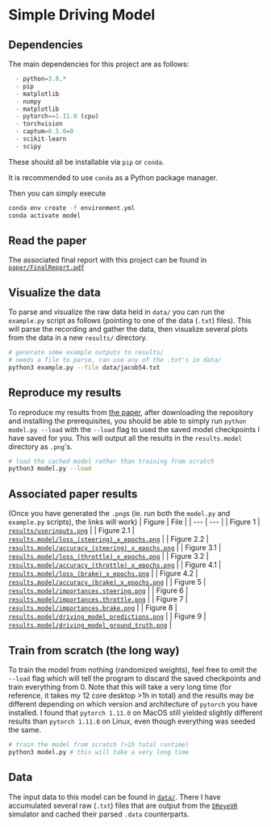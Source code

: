 # Simple Driving Model

## Dependencies

The main dependencies for this project are as follows:
```python
  - python=3.8.*
  - pip
  - matplotlib
  - numpy
  - matplotlib
  - pytorch==1.11.0 (cpu)
  - torchvision
  - captum=0.5.0=0
  - scikit-learn
  - scipy
```
These should all be installable via `pip` or `conda`.

It is recommended to use `conda` as a Python package manager. 

Then you can simply execute
```bash
conda env create -f environment.yml
conda activate model
```

## Read the paper

The associated final report with this project can be found in [`paper/FinalReport.pdf`](paper/FinalReport.pdf)

## Visualize the data

To parse and visualize the raw data held in `data/` you can run the `example.py` script as follows (pointing to one of the data (`.txt`) files). This will parse the recording and gather the data, then visualize several plots from the data in a new `results/` directory.

```bash
# generate some example outputs to results/
# needs a file to parse, can use any of the .txt's in data/
python3 example.py --file data/jacob54.txt
```

## Reproduce my results

To reproduce my results from [the paper](paper/FinalReport.pdf), after downloading the repository and installing the prerequisites, you should be able to simply run `python model.py --load` with the `--load` flag to used the saved model checkpoints I have saved for you. This will output all the results in the `results.model` directory as `.png`'s.

```bash
# load the cached model rather than training from scratch
python3 model.py --load
```

## Associated paper results
(Once you have generated the `.png`s (ie. run both the `model.py` and `example.py` scripts), the links will work)
| Figure | File |
| --- | --- |
| Figure 1 | [`results/userinputs.png`](results/userinputs.png) |
| Figure 2.1 | [`results.model/loss_(steering)_x_epochs.png`](results.model/loss_(steering)_x_epochs.png) |
| Figure 2.2 | [`results.model/accuracy_(steering)_x_epochs.png`](results.model/accuracy_(steering)_x_epochs.png) |
| Figure 3.1 | [`results.model/loss_(throttle)_x_epochs.png`](results.model/loss_(throttle)_x_epochs.png) |
| Figure 3.2 | [`results.model/accuracy_(throttle)_x_epochs.png`](results.model/accuracy_(throttle)_x_epochs.png) |
| Figure 4.1 | [`results.model/loss_(brake)_x_epochs.png`](results.model/loss_(brake)_x_epochs.png) |
| Figure 4.2 | [`results.model/accuracy_(brake)_x_epochs.png`](results.model/accuracy_(brake)_x_epochs.png) |
| Figure 5 | [`results.model/importances.steering.png`](results.model/importances.steering.png) |
| Figure 6 | [`results.model/importances.throttle.png`](results.model/importances.throttle.png) |
| Figure 7 | [`results.model/importances.brake.png`](results.model/importances.brake.png) |
| Figure 8 | [`results.model/driving_model_predictions.png`](results.model/driving_model_predictions.png) |
| Figure 9 | [`results.model/driving_model_ground_truth.png`](results.model/driving_model_ground_truth.png) |

## Train from scratch (the long way)

To train the model from nothing (randomized weights), feel free to omit the `--load` flag which will tell the program to discard the saved checkpoints and train everything from 0. Note that this will take a very long time (for reference, it takes my 12 core desktop >1h in total) and the results may be different depending on which version and architecture of `pytorch` you have installed. I found that `pytorch 1.11.0` on MacOS still yielded slightly different results than `pytorch 1.11.0` on Linux, even though everything was seeded the same. 

```bash
# train the model from scratch (>1h total runtime)
python3 model.py # this will take a very long time
```

## Data

The input data to this model can be found in [`data/`](data/). There I have accumulated several raw (`.txt`) files that are output from the [`DReyeVR`](https://github.com/HARPLab/DReyeVR) simulator and cached their parsed `.data` counterparts. 